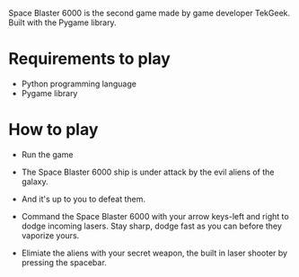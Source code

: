 Space Blaster 6000 is the second game made by game developer TekGeek. 
Built with the Pygame library. 

# Requirements to play
- Python programming language
- Pygame library

# How to play
- Run the game

- The Space Blaster 6000 ship is under attack by the evil aliens of the galaxy.
- And it's up to you to defeat them. 

- Command the Space Blaster 6000 with your arrow keys-left and right to dodge incoming lasers. Stay sharp, dodge fast as you can before they vaporize yours.

- Elimiate the aliens with your secret weapon, the built in laser shooter by pressing the spacebar.